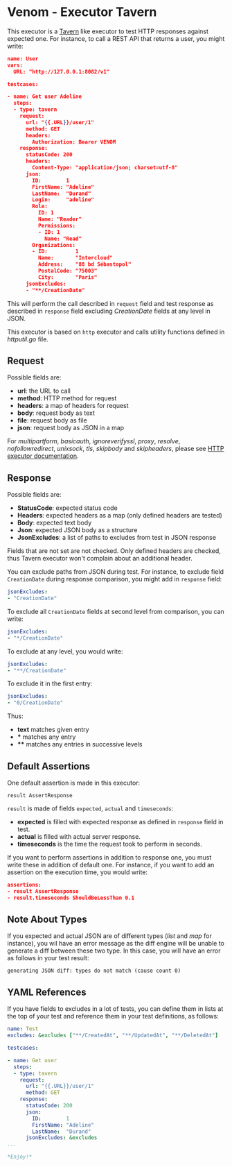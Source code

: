 # Venom - Executor Tavern

This executor is a [Tavern](https://tavern.readthedocs.io/en/latest/) like executor to test HTTP responses against expected one. For instance, to call a REST API that returns a user, you might write:

```json
name: User
vars:
  URL: "http://127.0.0.1:8082/v1"

testcases:

- name: Get user Adeline
  steps:
  - type: tavern
    request:
      url: "{{.URL}}/user/1"
      method: GET
      headers:
        Authorization: Bearer VENOM
    response:
      statusCode: 200
      headers:
        Content-Type: "application/json; charset=utf-8"
      json:
        ID:        1
        FirstName: "Adeline"
        LastName:  "Durand"
        Login:     "adeline"
        Role:
          ID: 1
          Name: "Reader"
          Permissions:
          - ID: 1
            Name: "Read"
        Organizations:
        - ID:         1
          Name:       "Intercloud"
          Address:    "88 bd Sébastopol"
          PostalCode: "75003"
          City:       "Paris"
      jsonExcludes:
      - "**/CreationDate"
```

This will perform the call described in `request` field and test response as described in `response` field excluding *CreationDate* fields at any level in JSON.

This executor is based on `http` executor and calls utility functions defined in *httputil.go* file.

## Request

Possible fields are:

- **url**: the URL to call
- **method**: HTTP method for request
- **headers**: a map of headers for request
- **body**: request body as text
- **file**: request body as file
- **json**: request body as JSON in a map

For *multipartform*, *basicauth*, *ignoreverifyssl*, *proxy*, *resolve*, *nofollowredirect*, *unixsock*, *tls*, *skipbody* and *skipheaders*, please see [HTTP executor documentation](https://github.com/ovh/venom/tree/master/executors/http).

## Response

Possible fields are:

- **StatusCode**: expected status code
- **Headers**: expected headers as a map (only defined headers are tested)
- **Body**: expected text body
- **Json**: expected JSON body as a structure
- **JsonExcludes**: a list of paths to excludes from test in JSON response

Fields that are not set are not checked. Only defined headers are checked, thus Tavern executor won't complain about an additional header.

You can exclude paths from JSON during test. For instance, to exclude field `CreationDate` during response comparison, you might add in `response` field:

```yaml
jsonExcludes:
- "CreationDate"
```

To exclude all `CreationDate` fields at second level from comparison, you can write:

```yaml
jsonExcludes:
- "*/CreationDate"
```

To exclude at any level, you would write:

```yaml
jsonExcludes:
- "**/CreationDate"
```

To exclude it in the first entry:

```yaml
jsonExcludes:
- "0/CreationDate"
```

Thus:

- **text** matches given entry
- **\*** matches any entry
- **\*\*** matches any entries in successive levels

## Default Assertions

One default assertion is made in this executor:

```
result AssertResponse
```

`result` is made of fields `expected`, `actual` and `timeseconds`:

- **expected** is filled with expected response as defined in `response` field in test.
- **actual** is filled with actual server response.
- **timeseconds** is the time the request took to perform in seconds.

If you want to perform assertions in addition to response one, you must write these in addition of default one. For instance, if you want to add an assertion on the execution time, you would write:

```json
assertions:
- result AssertResponse
- result.timeseconds ShouldBeLessThan 0.1
```

## Note About Types

If you expected and actual JSON are of different types (*list* and *map* for instance), you wil have an error message as the diff engine will be unable to generate a diff between these two type. In this case, you will have an error as follows in your test result:

```
generating JSON diff: types do not match (cause count 0)
```

## YAML References

If you have fields to excludes in a lot of tests, you can define them in lists at the top of your test and reference them in your test definitions, as follows:

```yaml
name: Test
excludes: &excludes ["**/CreatedAt", "**/UpdatedAt", "**/DeletedAt"]

testcases:

- name: Get user
  steps:
  - type: tavern
    request:
      url: "{{.URL}}/user/1"
      method: GET
    response:
      statusCode: 200
      json:
        ID:        1
        FirstName: "Adeline"
        LastName:  "Durand"
      jsonExcludes: &excludes
...

*Enjoy!*
